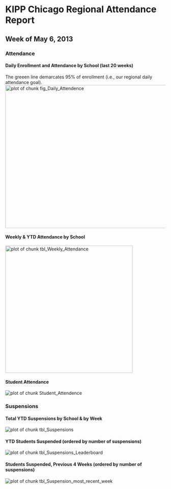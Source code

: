 KIPP Chicago Regional Attendance Report
========================================================
Week of May 6, 2013
--------------------------------------------------------

### Attendance













#### Daily Enrollment and Attendance by School (last 20 weeks)
The greeen line demarcates 95% of enrollment (i.e., our regional daily attendance goal).
<img src="figure/fig_Daily_Attendence.png" width="1050" height="450"  alt="plot of chunk fig_Daily_Attendence" title="plot of chunk fig_Daily_Attendence" /> 


#### Weekly & YTD Attendance by School
<img src="figure/tbl_Weekly_Attendance.png" width="400"   alt="plot of chunk tbl_Weekly_Attendance" title="plot of chunk tbl_Weekly_Attendance" /> 


#### Student Attendance 
![plot of chunk Student_Attendence](figure/Student_Attendence.png) 



### Suspensions


#### Total YTD Suspensions by School & by Week
![plot of chunk tbl_Suspensions](figure/tbl_Suspensions.png) 

#### YTD Students Suspended (ordered by number of suspensions)
![plot of chunk tbl_Suspensions_Leaderboard](figure/tbl_Suspensions_Leaderboard.png) 

#### Students Suspended, Previous 4 Weeks (ordered by number of suspensions)
![plot of chunk tbl_Suspension_most_recent_week](figure/tbl_Suspension_most_recent_week.png) 



